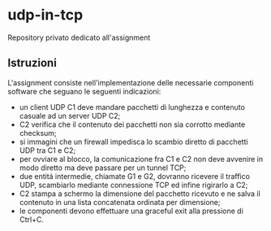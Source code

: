# udp-in-tcp
Repository privato dedicato all'assignment

## Istruzioni

L'assignment consiste nell'implementazione delle necessarie componenti
software che seguano le seguenti indicazioni:
- un client UDP C1 deve mandare pacchetti di lunghezza e contenuto casuale
  ad un server UDP C2;
- C2 verifica che il contenuto dei pacchetti non sia corrotto mediante
  checksum;
- si immagini che un firewall impedisca lo scambio diretto di pacchetti UDP
  tra C1 e C2;
- per ovviare al blocco, la comunicazione fra C1 e C2 non deve avvenire in
  modo diretto ma deve passare per un tunnel TCP;
- due entitá intermedie, chiamate G1 e G2, dovranno ricevere il traffico UDP,
  scambiarlo mediante connessione TCP ed infine rigirarlo a C2;
- C2 stampa a schermo la dimensione del pacchetto ricevuto e ne salva il
  contenuto in una lista concatenata ordinata per dimensione;
- le componenti devono effettuare una graceful exit alla pressione di Ctrl+C.

